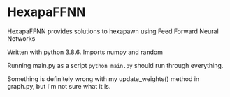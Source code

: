 # HexapaFFNN
HexapaFFNN provides solutions to hexapawn using Feed Forward Neural Networks

Written with python 3.8.6. Imports numpy and random

Running main.py as a script `python main.py` should run through everything.

Something is definitely wrong with my update_weights() method in graph.py, but I'm not sure what it is.
